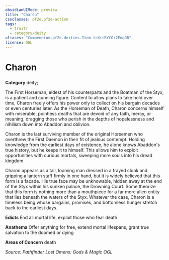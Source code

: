 ```yaml
---
obsidianUIMode: preview
title: "Charon"
cssclasses: pf2e,pf2e-action
tags:
  - trait/
  - category/deity
aliases: "Compendium.pf2e.deities.Item.tcXrtRYCOr2EmgGB"
license: OGL
---
```

# Charon

### 

**Category** deity; 




The First Horseman, eldest of his counterparts and the Boatman of the Styx, is a patient and cunning figure. Content to allow plans to take hold over time, Charon freely offers his power only to collect on his bargain decades or even centuries later. As the Horseman of Death, Charon concerns himself with miserable, pointless deaths that are devoid of any faith, mercy, or meaning, dragging those who perish in the depths of hopelessness and nihilism down into Abaddon and oblivion.

Charon is the last surviving member of the original Horsemen who overthrew the First Daemon in their fit of jealous contempt. Holding knowledge from the earliest days of existence, he alone knows Abaddon's true history, but he keeps it to himself. This allows him to exploit opportunities with curious mortals, sweeping more souls into his dread kingdom.

Charon appears as a tall, looming man dressed in a frayed cloak and gripping a lantern staff firmly in one hand, but it is widely believed that this form is a facade. His true face may be unknowable, hidden away at the end of the Styx within his sunken palace, the Drowning Court. Some theorize that this form is nothing more than a mouthpiece for a far more alien entity that lies beneath the waters of the Styx. Whatever the case, Charon is a timeless being whose bargains, promises, and bottomless hunger stretch back to the earliest days.

**Edicts** End all mortal life, exploit those who fear death

**Anathema** Offer anything for free, extend mortal lifespans, grant true salvation to the doomed or dying

**Areas of Concern** death

*Source: Pathfinder Lost Omens: Gods & Magic*
*OGL*
